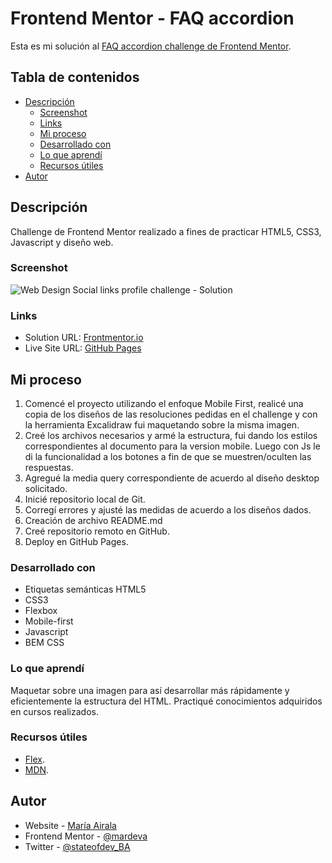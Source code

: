 # Frontend Mentor - FAQ accordion 

Esta es mi solución al [FAQ accordion challenge de Frontend Mentor](https://www.frontendmentor.io/challenges/faq-accordion-wyfFdeBwBz).

## Tabla de contenidos

- [Descripción](#descripcion)
  - [Screenshot](#screenshot)
  - [Links](#links)
  - [Mi proceso](#mi-proceso)
  - [Desarrollado con](#desarrollado-con)
  - [Lo que aprendí](#lo-que-aprendi)
  - [Recursos útiles](#recursos-utiles)
- [Autor](#autor)

## Descripción
Challenge de Frontend Mentor realizado a fines de practicar HTML5, CSS3, Javascript y diseño web.


### Screenshot

![Web Design Social links profile challenge - Solution](WebDesign-solution.png)


### Links

- Solution URL: [Frontmentor.io](https://www.frontendmentor.io/solutions/social-links-profile-solution-original-version-WqVPe2qgFy)
- Live Site URL: [GitHub Pages](https://mardeva.github.io/social-links-profile/)


## Mi proceso

1. Comencé el proyecto utilizando el enfoque Mobile First, realicé una copia de los diseños de las resoluciones pedidas en el challenge y con la herramienta Excalidraw fui maquetando sobre la misma imagen.
2. Creé los archivos necesarios y armé la estructura, fui dando los estilos correspondientes al documento para la version mobile. Luego con Js le di la funcionalidad a los botones a fin de que se muestren/oculten las respuestas.
4. Agregué la media query correspondiente de acuerdo al diseño desktop solicitado.
5. Inicié repositorio local de Git.
5. Corregí errores y ajusté las medidas de acuerdo a los diseños dados.
6. Creación de archivo README.md
7. Creé repositorio remoto en GitHub.
8. Deploy en GitHub Pages.

### Desarrollado con

- Etiquetas semánticas HTML5
- CSS3
- Flexbox
- Mobile-first
- Javascript
- BEM CSS

### Lo que aprendí

Maquetar sobre una imagen para así desarrollar más rápidamente y eficientemente la estructura del HTML. Practiqué conocimientos adquiridos en cursos realizados. 

### Recursos útiles

- [Flex](https://css-tricks.com/snippets/css/a-guide-to-flexbox/).
- [MDN](https://developer.mozilla.org/en-US/).


## Autor

- Website - [María Airala](https://stateofdev.com.ar/)
- Frontend Mentor - [@mardeva](https://www.frontendmentor.io/profile/mardeva)
- Twitter - [@stateofdev_BA](https://www.twitter.com/stateofdev_BA)





